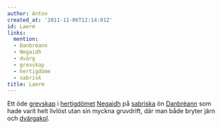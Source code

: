 ```yaml
---
author: Anton
created_at: '2011-11-06T12:14:01Z'
id: Laerm
links:
  mention:
  - Danbréann
  - Negaidh
  - dvärg
  - grevskap
  - hertigdöme
  - sabrisk
title: Laerm
---
```


Ett öde [grevskap] i [hertigdömet][] [Negaidh] på [sabriska] ön [Danbréann] som hade varit helt
livlöst utan sin myckna gruvdrift, där man både bryter järn och [dvärgakol].

  [grevskap]: grevskap
  [hertigdömet]: hertigdöme
  [Negaidh]: Negaidh
  [sabriska]: sabrisk
  [Danbréann]: Danbréann
  [dvärgakol]: dvärg
